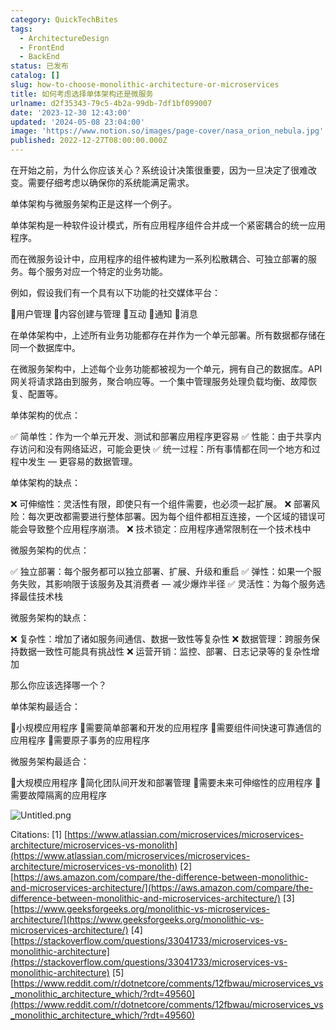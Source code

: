 ```yaml
---
category: QuickTechBites
tags:
  - ArchitectureDesign
  - FrontEnd
  - BackEnd
status: 已发布
catalog: []
slug: how-to-choose-monolithic-architecture-or-microservices
title: 如何考虑选择单体架构还是微服务
urlname: d2f35343-79c5-4b2a-99db-7df1bf099007
date: '2023-12-30 12:43:00'
updated: '2024-05-08 23:04:00'
image: 'https://www.notion.so/images/page-cover/nasa_orion_nebula.jpg'
published: 2022-12-27T08:00:00.000Z
---
```


在开始之前，为什么你应该关心？系统设计决策很重要，因为一旦决定了很难改变。需要仔细考虑以确保你的系统能满足需求。


单体架构与微服务架构正是这样一个例子。


单体架构是一种软件设计模式，所有应用程序组件合并成一个紧密耦合的统一应用程序。


而在微服务设计中，应用程序的组件被构建为一系列松散耦合、可独立部署的服务。每个服务对应一个特定的业务功能。


例如，假设我们有一个具有以下功能的社交媒体平台：


🔸用户管理
🔸内容创建与管理
🔸互动
🔸通知
🔸消息


在单体架构中，上述所有业务功能都存在并作为一个单元部署。所有数据都存储在同一个数据库中。


在微服务架构中，上述每个业务功能都被视为一个单元，拥有自己的数据库。API 网关将请求路由到服务，聚合响应等。一个集中管理服务处理负载均衡、故障恢复、配置等。


单体架构的优点：


✅ 简单性：作为一个单元开发、测试和部署应用程序更容易
✅ 性能：由于共享内存访问和没有网络延迟，可能会更快
✅ 统一过程：所有事情都在同一个地方和过程中发生 — 更容易的数据管理。


单体架构的缺点：


❌ 可伸缩性：灵活性有限，即使只有一个组件需要，也必须一起扩展。
❌ 部署风险：每次更改都需要进行整体部署。因为每个组件都相互连接，一个区域的错误可能会导致整个应用程序崩溃。
❌ 技术锁定：应用程序通常限制在一个技术栈中


微服务架构的优点：


✅ 独立部署：每个服务都可以独立部署、扩展、升级和重启
✅ 弹性：如果一个服务失败，其影响限于该服务及其消费者 — 减少爆炸半径
✅ 灵活性：为每个服务选择最佳技术栈


微服务架构的缺点：


❌ 复杂性：增加了诸如服务间通信、数据一致性等复杂性
❌ 数据管理：跨服务保持数据一致性可能具有挑战性
❌ 运营开销：监控、部署、日志记录等的复杂性增加


那么你应该选择哪一个？


单体架构最适合：


🔹小规模应用程序
🔹需要简单部署和开发的应用程序
🔹需要组件间快速可靠通信的应用程序
🔹需要原子事务的应用程序


微服务架构最适合：


🔸大规模应用程序
🔸简化团队间开发和部署管理
🔸需要未来可伸缩性的应用程序
🔸需要故障隔离的应用程序


![Untitled.png](https://prod-files-secure.s3.us-west-2.amazonaws.com/5d24fe63-e567-4804-86f9-9fdc62e13082/8d149051-cc00-4198-a3d7-e00805eb8f9e/Untitled.png?X-Amz-Algorithm=AWS4-HMAC-SHA256&X-Amz-Content-Sha256=UNSIGNED-PAYLOAD&X-Amz-Credential=ASIAZI2LB4662GKOURG2%2F20250131%2Fus-west-2%2Fs3%2Faws4_request&X-Amz-Date=20250131T053625Z&X-Amz-Expires=3600&X-Amz-Security-Token=IQoJb3JpZ2luX2VjEKr%2F%2F%2F%2F%2F%2F%2F%2F%2F%2FwEaCXVzLXdlc3QtMiJHMEUCICee%2BcWJJPPfhm3wSszdKOWIqFukfl3fTiRdCeopaNK7AiEAvs3OYRGH12uhZkLV7X%2FlZ28ETq4qrxtpBywIOv2Vl3QqiAQIs%2F%2F%2F%2F%2F%2F%2F%2F%2F%2F%2FARAAGgw2Mzc0MjMxODM4MDUiDFyry322b9hhM9znLircAx25LLgCjzSl1GoMCXuEMZSaxjtp1vePAvVm0OkaLQexlE8p4BNwo%2BvU%2BxHn%2FXNV%2FiopYluVJTKkBgkTvqxetB%2FsAB8%2FDKLhUS5%2BHLwVctitPWcygdQGdksScT0QNFOeFDDaPR6FMJMzPuBt1F3h9q9pcOJ0o%2FBv%2BxG5hkXS1ZfC1rvTPshMqz9vGFBevNe5yPn5SQsbmrZKq0bul16C4v%2Bw9qjXThgLLb6Ohj%2FzQM7irXTjpU18%2F5RTrb6IXpBsZxcB%2FzDAy5W2jO9NWQ0HRBvVW4g1mVROl9ABrk2vD%2BOmd4HVJeLby2XPeBEuIuEvJMSDJagvmO2Z4Gn01UhsdMyyDkRGu6%2FMf%2Bka%2BHnVtehupnIkbTeHTio6rGD6ZadyLBAZn4A2ZbYjh21fJf8SYK5qCgGGYZHiJXj3Sfi3hKwIhVijrAsMVtuWSRBBM%2F8%2B23cBSEM48NISAWXV4iWRG3UV6bOZmiZG5mNs5PSWdTAACkE%2FWS9pVuWAP5FdNdVkofJlzoOT7EF9HPNSmJZ8DAWddidYSZDevJwQnNLL4D1x4VoyQAy6lg2Asg1B8d5wjfWoVscBfV0zUcBA2qA2IJ8Dvx13tjG06moVa1zBsLiMeNtqejXXhfBvspwhMJ7Q8LwGOqUBgPohJbpiVfWrfk9x2eZLDaOT3qTNOTLsuimpyZZInDknyb9qthRCOQrpVOYXEMX6m4kqiWcdx3stcphCWdJdzBmns6kS%2FokWgoHpc5mKvyDdlr4AWXwSWfNlSbjN2e0uGCAdyL1Vu2i2lNtTYW2akqi5k4uy0mWnpAEm0t2O1ttG275Z2nd%2FpI0xspT6h2F4CC0%2FBfY5%2FjDHL2zAf4RS9892Vmz%2F&X-Amz-Signature=ab6708430851742fed35ef2545c4bbde7a248470be719270c2083f2803c46979&X-Amz-SignedHeaders=host&x-id=GetObject)


Citations:
[1] [https://www.atlassian.com/microservices/microservices-architecture/microservices-vs-monolith](https://www.atlassian.com/microservices/microservices-architecture/microservices-vs-monolith)
[2] [https://aws.amazon.com/compare/the-difference-between-monolithic-and-microservices-architecture/](https://aws.amazon.com/compare/the-difference-between-monolithic-and-microservices-architecture/)
[3] [https://www.geeksforgeeks.org/monolithic-vs-microservices-architecture/](https://www.geeksforgeeks.org/monolithic-vs-microservices-architecture/)
[4] [https://stackoverflow.com/questions/33041733/microservices-vs-monolithic-architecture](https://stackoverflow.com/questions/33041733/microservices-vs-monolithic-architecture)
[5] [https://www.reddit.com/r/dotnetcore/comments/12fbwau/microservices_vs_monolithic_architecture_which/?rdt=49560](https://www.reddit.com/r/dotnetcore/comments/12fbwau/microservices_vs_monolithic_architecture_which/?rdt=49560)

